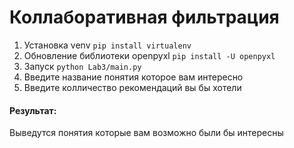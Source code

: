 # Коллаборативная фильтрация

1) Установка venv ```pip install virtualenv```
2) Обновление библиотеки openpyxl ```pip install -U openpyxl```
3) Запуск ```python Lab3/main.py```
4) Введите название понятия которое вам интересно
5) Введите колличество рекомендаций вы бы хотели

#### Результат: 
Выведутся понятия которые вам возможно были бы интересны

